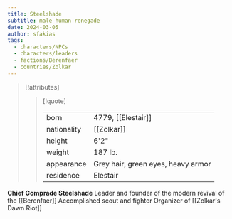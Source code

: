 ```yaml
---
title: Steelshade
subtitle: male human renegade
date: 2024-03-05
author: sfakias
tags:
  - characters/NPCs
  - characters/leaders
  - factions/Berenfaer
  - countries/Zolkar
---
```

> [!attributes]
> 
> > [!quote]
> >
> > | | |
> > | --- | --- |
> > | born | 4779, [[Elestair]] |
> > | nationality | [[Zolkar]] |
> > | height | 6'2" |
> > | weight | 187 lb. |
> > | appearance | Grey hair, green eyes, heavy armor |
> > | residence | Elestair |

**Chief Comprade Steelshade**
Leader and founder of the modern revival of the [[Berenfaer]]
Accomplished scout and fighter
Organizer of [[Zolkar's Dawn Riot]]